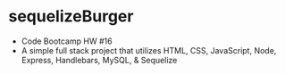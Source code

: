 # sequelizeBurger
- Code Bootcamp HW #16
- A simple full stack project that utilizes HTML, CSS, JavaScript, Node, Express, Handlebars, MySQL, & Sequelize